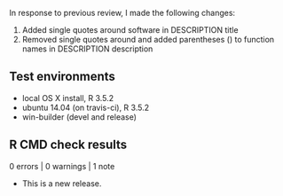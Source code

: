 In response to previous review, I made the following changes:

1. Added single quotes around software in DESCRIPTION title
1. Removed single quotes around and added parentheses () to function names in DESCRIPTION description

## Test environments
* local OS X install, R 3.5.2
* ubuntu 14.04 (on travis-ci), R 3.5.2
* win-builder (devel and release)

## R CMD check results

0 errors | 0 warnings | 1 note

* This is a new release.
